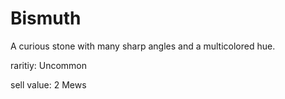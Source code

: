 # Bismuth

A curious stone with many sharp angles and a multicolored hue.

raritiy: Uncommon

sell value: 2 Mews